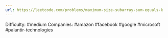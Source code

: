 ```yaml
---
url: https://leetcode.com/problems/maximum-size-subarray-sum-equals-k
---
```


Difficulty: #medium
Companies: #amazon #facebook #google #microsoft #palantir-technologies